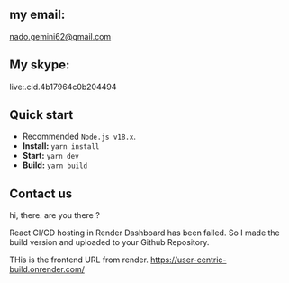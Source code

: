 ## my email:
nado.gemini62@gmail.com

## My skype:
live:.cid.4b17964c0b204494

## Quick start

- Recommended `Node.js v18.x`.
- **Install:** `yarn install`
- **Start:** `yarn dev`
- **Build:** `yarn build`


## Contact us

hi, there. are you there ?

React CI/CD hosting in Render Dashboard has been failed. So I made the build version and uploaded to your Github Repository.

THis is the frontend URL from render.
https://user-centric-build.onrender.com/


